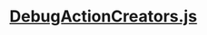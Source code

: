 

<!-- Start actions/DebugActionCreators.js -->

# [DebugActionCreators.js](DebugActionCreators.js)

<!-- End actions/DebugActionCreators.js -->

